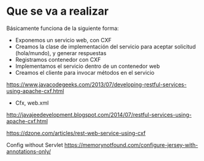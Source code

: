 # Que se va a realizar

Básicamente funciona de la siguiente forma:
 
-   Exponemos un servicio web, con CXF
-   Creamos la clase de implementación  del servicio para aceptar solicitud (hola/mundo), y generar respuestas
-   Registramos contenedor con CXF
-   Implementamos el servicio dentro de un contenedor web
-   Creamos el cliente para invocar métodos en el servicio



https://www.javacodegeeks.com/2013/07/developing-restful-services-using-apache-cxf.html


-   Cfx, web.xml

http://javajeedevelopment.blogspot.com/2014/07/restful-services-using-apache-cxf.html
   
   
   https://dzone.com/articles/rest-web-service-using-cxf
   
Config without Servlet
https://memorynotfound.com/configure-jersey-with-annotations-only/
